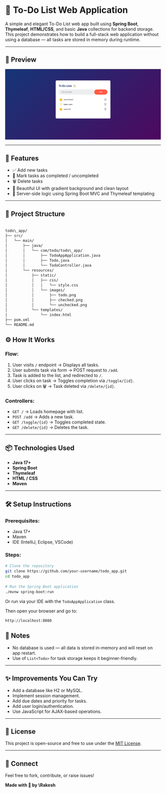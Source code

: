 
# 📝 To-Do List Web Application

A simple and elegant To-Do List web app built using **Spring Boot**, **Thymeleaf**, **HTML/CSS**, and basic **Java** collections for backend storage. This project demonstrates how to build a full-stack web application without using a database — all tasks are stored in memory during runtime.

---

## 📸 Preview

![To-Do App UI](todo-app/src/main/resources/static/images/todoapp.png)

---

## 🚀 Features

- ✅ Add new tasks
- 🔁 Mark tasks as completed / uncompleted
- 🗑️ Delete tasks
- 🌈 Beautiful UI with gradient background and clean layout
- 🧠 Server-side logic using Spring Boot MVC and Thymeleaf templating

---

## 📂 Project Structure

```

todo\_app/
├── src/
│   └── main/
│       ├── java/
│       │   └── com/todo/todo\_app/
│       │       ├── TodoAppApplication.java
│       │       ├── Todo.java
│       │       └── TodoController.java
│       └── resources/
│           ├── static/
│           │   ├── css/
│           │   │   └── style.css
│           │   └── images/
│           │       ├── todo.png
│           │       ├── checked.png
│           │       └── unchecked.png
│           └── templates/
│               └── index.html
├── pom.xml
└── README.md

````


## ⚙️ How It Works

### Flow:
1. User visits `/` endpoint → Displays all tasks.
2. User submits task via form → POST request to `/add`.
3. Task is added to the list, and redirected to `/`.
4. User clicks on task → Toggles completion via `/toggle/{id}`.
5. User clicks on 🗑️ → Task deleted via `/delete/{id}`.

### Controllers:
- `GET /` → Loads homepage with list.
- `POST /add` → Adds a new task.
- `GET /toggle/{id}` → Toggles completed state.
- `GET /delete/{id}` → Deletes the task.

---

## 📦 Technologies Used

- **Java 17+**
- **Spring Boot**
- **Thymeleaf**
- **HTML / CSS**
- **Maven**

---

## 🛠️ Setup Instructions

### Prerequisites:
- Java 17+
- Maven
- IDE (IntelliJ, Eclipse, VSCode)

### Steps:

```bash
# Clone the repository
git clone https://github.com/your-username/todo_app.git
cd todo_app

# Run the Spring Boot application
./mvnw spring-boot:run
````

Or run via your IDE with the `TodoAppApplication` class.

Then open your browser and go to:

```
http://localhost:8080
```


## 📌 Notes

* No database is used — all data is stored in-memory and will reset on app restart.
* Use of `List<Todo>` for task storage keeps it beginner-friendly.

---

## ✨ Improvements You Can Try

* Add a database like H2 or MySQL.
* Implement session management.
* Add due dates and priority for tasks.
* Add user login/authentication.
* Use JavaScript for AJAX-based operations.

---

## 📄 License

This project is open-source and free to use under the [MIT License](LICENSE).

---

## 🔗 Connect

Feel free to fork, contribute, or raise issues!

**Made with 💙 by \Rakesh**


